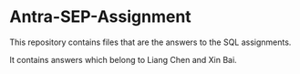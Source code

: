 # Antra-SEP-Assignment

This repository contains files that are the answers to the SQL assignments.

It contains answers which belong to Liang Chen and Xin Bai.
